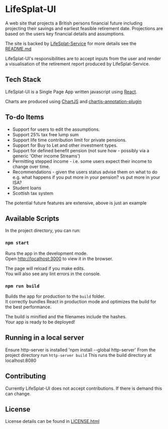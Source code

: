 # LifeSplat-UI

A web site that projects a British persons financial future including projecting their savings and earliest feasible retirement date. 
Projections are based on the users key financial details and assumptions.

The site is backed by [LifeSplat-Service](https://github.com/n9077911/LifeSplat-Service)
 for more details see the [README.md](https://github.com/n9077911/LifeSplat-Service/blob/master/README.md)

LifeSplat-UI's responsibilities are to accept inputs from the user and render a visualisation of the retirement report produced by LifeSplat-Service.

## Tech Stack
LifeSplat-UI is a Single Page App written javascript using [React](https://reactjs.org/). 

Charts are produced using [ChartJS](https://www.chartjs.org/) and [chartjs-annotation-plugin](https://github.com/chartjs/chartjs-plugin-annotation)

## To-do Items

* Support for users to edit the assumptions.
* Support 25% tax free lump sum
* Support life time contribution limit for private pensions.
* Support for Buy to Let and other investment types.
* Support for defined benefit pension (not sure how - possibly via a generic 'Other income Streams')
* Permitting stepped income - i.e. some users expect their income to change over time.
* Recommendations - given the users status advise them on what to do e.g. what happens if you put more in your pension? vs put more in your ISA?
* Student loans
* Scottish tax system

The potential future features are extensive, above is just an example

## Available Scripts

In the project directory, you can run:

### `npm start`

Runs the app in the development mode.<br />
Open [http://localhost:3000](http://localhost:3000) to view it in the browser.

The page will reload if you make edits.<br />
You will also see any lint errors in the console.

### `npm run build`

Builds the app for production to the `build` folder.<br />
It correctly bundles React in production mode and optimizes the build for the best performance.

The build is minified and the filenames include the hashes.<br />
Your app is ready to be deployed!


## Running in a local server
Ensure http-server is installed 'npm install --global http-server'
From the project directory run `http-server build` 
This runs the build directory at localhost:8080


## Contributing

Currently LifeSplat-UI does not accept contributions. If there is demand this can change.

## License

License details can be found in [LICENSE.html](./LICENSE.html)